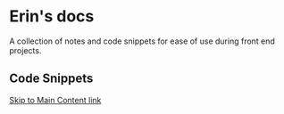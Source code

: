 # Erin's docs
A collection of notes and code snippets for ease of use during front end projects.

## Code Snippets
[Skip to Main Content link](snippets/skip-to-main-content-link.md)
